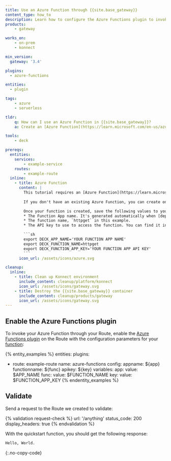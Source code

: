 ```yaml
---
title: Use an Azure Function through {{site.base_gateway}}
content_type: how_to
description: Learn how to configure the Azure Functions plugin to invoke an Azure Function in a Route.
products:
    - gateway

works_on:
    - on-prem
    - konnect

min_version:
  gateway: '3.4'

plugins:
  - azure-functions

entities: 
  - plugin

tags:
    - azure
    - serverless

tldr:
    q: How can I use an Azure Function in {{site.base_gateway}}?
    a: Create an [Azure Function](https://learn.microsoft.com/en-us/azure/azure-functions/functions-overview) and deploy it to Azure, then configure the [Azure Functions plugin](/plugins/azure-functions/) with the Function App name, the Azure Function name, and the Function App API key.

tools:
    - deck

prereqs:
  entities:
    services:
        - example-service
    routes:
        - example-route
  inline:
    - title: Azure Function
      content: |
        This tutorial requires an [Azure Function](https://learn.microsoft.com/en-us/azure/azure-functions/functions-overview). In this example, we'll use the quickstart function provided by Azure. 
        
        If you don't have an existing Azure Function, you can create one by following the steps in [Create your first function](https://learn.microsoft.com/en-us/azure/azure-functions/functions-get-started?pivots=programming-language-csharp#create-your-first-function).

        Once your function is created, save the following values to your environment:
        * The Function App name. It's generated automatically when [deploying the quickstart function](https://learn.microsoft.com/en-us/azure/azure-functions/create-first-function-azure-developer-cli?pivots=programming-language-csharp&tabs=linux%2Cget%2Cbash%2Cpowershell#deploy-to-azure-1).
        * The function name, `httpget` in this example.
        * The API key to use to access the function. You can find it in your Function App details in the Azure portal, under **Functions** > **App keys**.

        ```sh
        export DECK_APP_NAME='YOUR FUNCTION APP NAME'
        export DECK_FUNCTION_NAME=httpget
        export DECK_FUNCTION_APP_KEY='YOUR FUNCTION APP API KEY'
        ```
      icon_url: /assets/icons/azure.svg 

cleanup:
  inline:
    - title: Clean up Konnect environment
      include_content: cleanup/platform/konnect
      icon_url: /assets/icons/gateway.svg
    - title: Destroy the {{site.base_gateway}} container
      include_content: cleanup/products/gateway
      icon_url: /assets/icons/gateway.svg
---
```


## Enable the Azure Functions plugin

To invoke your Azure Function through your Route, enable the [Azure Functions plugin](/plugins/azure-functions/) on the Route with the configuration parameters for your [function](#azure-function):

{% entity_examples %}
entities:
  plugins:
  - route: example-route
    name: azure-functions
    config:
      appname: ${app}
      functionname: ${func}
      apikey: ${key}
variables:
  app:
    value: $APP_NAME
  func:
    value: $FUNCTION_NAME
  key:
    value: $FUNCTION_APP_KEY
{% endentity_examples %}

## Validate

Send a request to the Route we created to validate:
<!--vale off -->
{% validation request-check %}
url: '/anything'
status_code: 200
display_headers: true
{% endvalidation %}
<!--vale on -->

With the quickstart function, you should get the following response:
```sh
Hello, World.
```
{:.no-copy-code}
